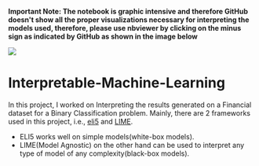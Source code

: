 **Important Note: The notebook is graphic intensive and therefore GitHub doesn't show all the proper visualizations necessary for interpreting the models used, therefore, please use nbviewer by clicking on the minus sign as indicated by GitHub as shown in the image below**

![](https://i.ibb.co/d60rq1T/Screenshot-from-2019-05-22-00-06-29.png)

# Interpretable-Machine-Learning
In this project, I worked on Interpreting the results generated on a Financial dataset for a Binary Classification problem. Mainly, there are 2 frameworks used in this project, i.e., [eli5](https://github.com/TeamHG-Memex/eli5) and [LIME](https://github.com/marcotcr/lime).

* ELI5 works well on simple models(white-box models).
* LIME(Model Agnostic) on the other hand can be used to interpret any type of model of any complexity(black-box models).


